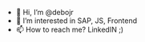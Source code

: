 - 👋 Hi, I’m @debojr
- 👀 I’m interested in SAP, JS, Frontend
- 📫 How to reach me? LinkedIN ;)

<!---
debojr/debojr is a ✨ special ✨ repository because its `README.md` (this file) appears on your GitHub profile.
You can click the Preview link to take a look at your changes.
--->
